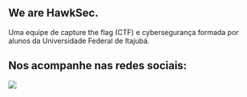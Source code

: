 ## We are HawkSec.
Uma equipe de capture the flag (CTF) e cybersegurança formada por alunos da Universidade Federal de Itajubá.

## Nos acompanhe nas redes sociais:
<a href="https://www.instagram.com/hawksec_/" target="_blank"><img src="https://img.shields.io/badge/-Instagram-%23E4405F?style=for-the-badge&logo=instagram&logoColor=white" target="_blank"></a>

